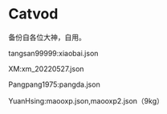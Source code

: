 # Catvod
备份自各位大神，自用。

tangsan99999:xiaobai.json

XM:xm_20220527.json

Pangpang1975:pangda.json

YuanHsing:maooxp.json,maooxp2.json（9kg）
